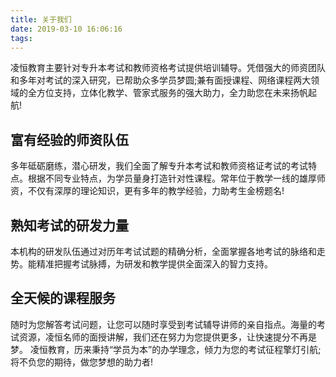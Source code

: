 ```yaml
---
title: 关于我们
date: 2019-03-10 16:06:16
tags:
---
```

凌恒教育主要针对专升本考试和教师资格考试提供培训辅导。凭借强大的师资团队和多年对考试的深入研究，已帮助众多学员梦圆;兼有面授课程、网络课程两大领域的全方位支持，立体化教学、管家式服务的强大助力，全力助您在未来扬帆起航!

## 富有经验的师资队伍
多年砥砺磨练，潜心研发，我们全面了解专升本考试和教师资格证考试的考试特点。根据不同专业特点，为学员量身打造针对性课程。常年位于教学一线的雄厚师资，不仅有深厚的理论知识，更有多年的教学经验，力助考生金榜题名!

## 熟知考试的研发力量
本机构的研发队伍通过对历年考试试题的精确分析，全面掌握各地考试的脉络和走势。能精准把握考试脉搏，为研发和教学提供全面深入的智力支持。

## 全天候的课程服务
随时为您解答考试问题，让您可以随时享受到考试辅导讲师的亲自指点。海量的考试资源，凌恒名师的面授讲解，我们还在努力为您提供更多，让快速提分不再是梦。
凌恒教育，历来秉持“学员为本”的办学理念，倾力为您的考试征程擎灯引航;将不负您的期待，做您梦想的助力者!